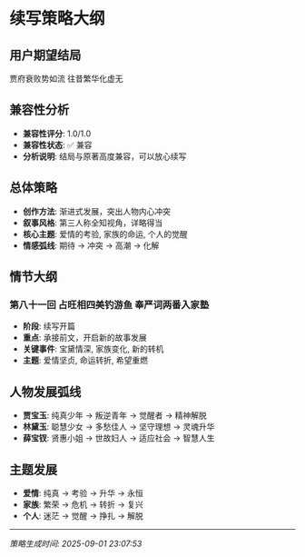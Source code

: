 # 续写策略大纲

## 用户期望结局
贾府衰败势如流 往昔繁华化虚无

## 兼容性分析
- **兼容性评分**: 1.0/1.0
- **兼容性状态**: ✅ 兼容
- **分析说明**: 结局与原著高度兼容，可以放心续写

## 总体策略
- **创作方法**: 渐进式发展，突出人物内心冲突
- **叙事风格**: 第三人称全知视角，详略得当
- **核心主题**: 爱情的考验, 家族的命运, 个人的觉醒
- **情感弧线**: 期待 → 冲突 → 高潮 → 化解

## 情节大纲

### 第八十一回 占旺相四美钓游鱼 奉严词两番入家塾
- **阶段**: 续写开篇
- **重点**: 承接前文，开启新的故事发展
- **关键事件**: 宝黛情深, 家族变化, 新的转机
- **主题**: 爱情坚贞, 命运转折, 希望重燃

## 人物发展弧线
- **贾宝玉**: 纯真少年 → 叛逆青年 → 觉醒者 → 精神解脱
- **林黛玉**: 聪慧少女 → 多愁佳人 → 坚守理想 → 灵魂升华
- **薛宝钗**: 贤惠小姐 → 世故妇人 → 适应社会 → 智慧人生

## 主题发展
- **爱情**: 纯真 → 考验 → 升华 → 永恒
- **家族**: 繁荣 → 危机 → 转折 → 复兴
- **个人**: 迷茫 → 觉醒 → 挣扎 → 解脱

---

*策略生成时间: 2025-09-01 23:07:53*
